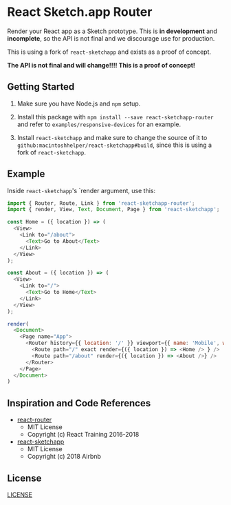 # React Sketch.app Router

Render your React app as a Sketch prototype. This is **in development** and **incomplete**, so the API is not final and we discourage use for production.

This is using a fork of `react-sketchapp` and exists as a proof of concept.

**The API is not final and will change!!!! This is a proof of concept!**

## Getting Started

1. Make sure you have Node.js and `npm` setup.

2. Install this package with `npm install --save react-sketchapp-router` and refer to `examples/responsive-devices` for an example.

3. Install `react-sketchapp` and make sure to change the source of it to `github:macintoshhelper/react-sketchapp#build`, since this is using a fork of `react-sketchapp`.

## Example

Inside `react-sketchapp`'s `render argument, use this:

```js
import { Router, Route, Link } from 'react-sketchapp-router';
import { render, View, Text, Document, Page } from 'react-sketchapp';

const Home = ({ location }) => (
  <View>
    <Link to="/about">
      <Text>Go to About</Text>
    </Link>
  </View>
);

const About = ({ location }) => (
  <View>
    <Link to="/">
      <Text>Go to Home</Text>
    </Link>
  </View>
);

render(
  <Document>
    <Page name="App">
      <Router history={{ location: '/' }} viewport={{ name: 'Mobile', width: 360, height: 640 }}>
        <Route path="/" exact render={({ location }) => <Home /> } />
        <Route path="/about" render={({ location }) => <About />} />
      </Router>
    </Page>
  </Document>
)
```



## Inspiration and Code References
  - [react-router](https://github.com/ReactTraining/react-router)
    - MIT License
    - Copyright (c) React Training 2016-2018
  - [react-sketchapp](https://github.com/airbnb/react-sketchapp)
    - MIT License
    - Copyright (c) 2018 Airbnb

## License

[LICENSE](./LICENSE)
